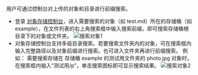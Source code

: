 用户可通过控制台对上传的对象和目录进行前缀搜索。
- 登录 [对象存储控制台](https://console.cloud.tencent.com/cos5)，进入需要搜索的对象（如 test.md）所在的存储桶（如 example），在文件列表的右上角搜索框中输入搜索前缀，即可搜索存储桶根目录下的对象或文件夹。
  ![ 搜索对象1](//mc.qcloudimg.com/static/img/2188c012e8375f5e7d7f3c5774f72b00/image.png)
- 对象存储控制台支持多级目录搜索。若要搜索文件夹内的对象，可在搜索框内输入完整路径以及对象前缀进行搜索。也可进入文件夹再进行前缀搜索。
  例如：
  需要搜索存储在 存储桶 example 的测试用文件夹的 photo.jpg 对象时，在搜索框内输入“测试用/p”，单击搜索图标即可显示搜索结果。
  ![搜索对象2](//mc.qcloudimg.com/static/img/650b4c0e254d9db518479cbb508593e8/image.png)
